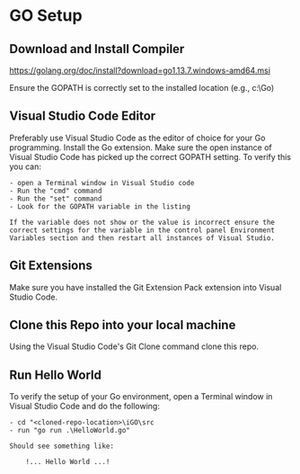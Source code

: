 # GO Setup

## Download and Install Compiler
https://golang.org/doc/install?download=go1.13.7.windows-amd64.msi

Ensure the GOPATH is correctly set to the installed location (e.g., c:\Go)

## Visual Studio Code Editor
Preferably use Visual Studio Code as the editor of choice for your Go programming. Install the Go extension. Make sure the open instance of Visual Studio Code has picked up the correct GOPATH setting. To verify this you can:

    - open a Terminal window in Visual Studio code
    - Run the "cmd" command
    - Run the "set" command
    - Look for the GOPATH variable in the listing

    If the variable does not show or the value is incorrect ensure the correct settings for the variable in the control panel Environment Variables section and then restart all instances of Visual Studio.

## Git Extensions
Make sure you have installed the Git Extension Pack extension into Visual Studio Code.

## Clone this Repo into your local machine
Using the Visual Studio Code's Git Clone command clone this repo.

## Run Hello World
To verify the setup of your Go environment, open a Terminal window in Visual Studio Code and do the following:

    - cd "<cloned-repo-location>\iGO\src
    - run "go run .\HelloWorld.go"

    Should see something like:

        !... Hello World ...!
    